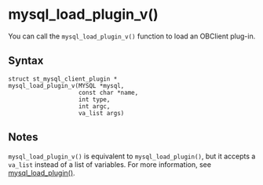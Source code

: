 mysql_load_plugin_v() 
==========================================

You can call the `mysql_load_plugin_v()` function to load an OBClient plug-in. 

Syntax 
---------------------------

```unknow
struct st_mysql_client_plugin *
mysql_load_plugin_v(MYSQL *mysql,
                    const char *name,
                    int type,
                    int argc,
                    va_list args)
```



Notes 
--------------------------

`mysql_load_plugin_v()` is equivalent to `mysql_load_plugin()`, but it accepts a `va_list` instead of a list of variables. For more information, see [mysql_load_plugin()](/zh-CN/3.basic-api-functions/49.mysql_load_plugin.md).
